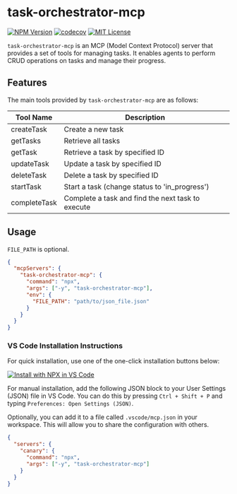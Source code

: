 # task-orchestrator-mcp

[![NPM Version](https://img.shields.io/npm/v/task-orchestrator-mcp)](https://www.npmjs.com/package/task-orchestrator-mcp)
[![codecov](https://codecov.io/github/108yen/task-orchestrator-mcp/graph/badge.svg?token=R4QL858MGW)](https://codecov.io/github/108yen/task-orchestrator-mcp)
[![MIT License](https://img.shields.io/github/license/108yen/task-orchestrator-mcp)](https://img.shields.io/github/license/108yen/task-orchestrator-mcp)

`task-orchestrator-mcp` is an MCP (Model Context Protocol) server that provides a set of tools for managing tasks. It enables agents to perform CRUD operations on tasks and manage their progress.

## Features

The main tools provided by `task-orchestrator-mcp` are as follows:

| Tool Name    | Description                                       |
| ------------ | ------------------------------------------------- |
| createTask   | Create a new task                                 |
| getTasks     | Retrieve all tasks                                |
| getTask      | Retrieve a task by specified ID                   |
| updateTask   | Update a task by specified ID                     |
| deleteTask   | Delete a task by specified ID                     |
| startTask    | Start a task (change status to 'in_progress')     |
| completeTask | Complete a task and find the next task to execute |

## Usage

`FILE_PATH` is optional.

```json
{
  "mcpServers": {
    "task-orchestrator-mcp": {
      "command": "npx",
      "args": ["-y", "task-orchestrator-mcp"],
      "env": {
        "FILE_PATH": "path/to/json_file.json"
      }
    }
  }
}
```

### VS Code Installation Instructions

For quick installation, use one of the one-click installation buttons below:

[![Install with NPX in VS Code](https://img.shields.io/badge/VS_Code-NPM-0098FF?style=flat-square&logo=visualstudiocode&logoColor=white)](https://insiders.vscode.dev/redirect/mcp/install?name=task-orchestrator-mcp&config=%7B%22command%22%3A%22npx%22%2C%22args%22%3A%5B%22-y%22%2C%22task-orchestrator-mcp%22%5D%7D)

For manual installation, add the following JSON block to your User Settings (JSON) file in VS Code. You can do this by pressing `Ctrl + Shift + P` and typing `Preferences: Open Settings (JSON)`.

Optionally, you can add it to a file called `.vscode/mcp.json` in your workspace. This will allow you to share the configuration with others.

```json
{
  "servers": {
    "canary": {
      "command": "npx",
      "args": ["-y", "task-orchestrator-mcp"]
    }
  }
}
```
